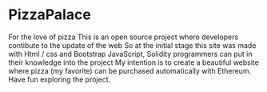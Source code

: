 # PizzaPalace
For the love of pizza
This is an open source project where developers contibute to the update of the web
So at the initial stage this site was made with Html / css and Bootstrap
JavaScript, Solidity programmers can put in their knowledge into the project
 My intention is to create a beautiful website where pizza (my favorite) can be purchased
 automatically with Ethereum.
 Have fun exploring the project.

